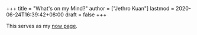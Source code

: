 +++
title = "What's on my Mind?"
author = ["Jethro Kuan"]
lastmod = 2020-06-24T16:39:42+08:00
draft = false
+++

This serves as my [now page](https://nownownow.com/).
